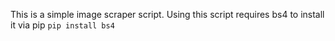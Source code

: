 This is a simple image scraper script.
Using this script requires bs4 to install it via pip
`pip install bs4`
